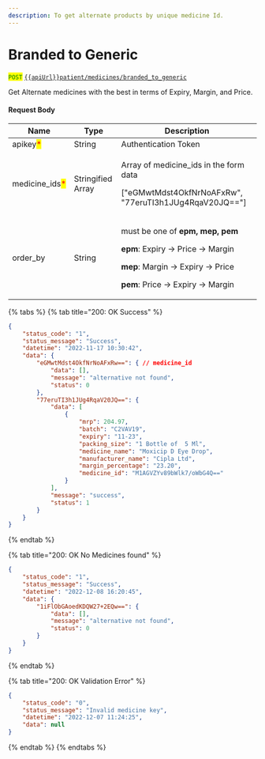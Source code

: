 ```yaml
---
description: To get alternate products by unique medicine Id.
---
```


# Branded to Generic

<mark style="color:green;">`POST`</mark>  [`{{apiUrl}}patient/medicines/branded_to_generic`](https://api.evitalrx.in/v1/patient/medicines/branded_to_generic)

Get Alternate medicines with the best in terms of Expiry, Margin, and Price.

#### Request Body

| Name                                            | Type              | Description                                                                                                                                                                                                                   |
| ----------------------------------------------- | ----------------- | ----------------------------------------------------------------------------------------------------------------------------------------------------------------------------------------------------------------------------- |
| apikey<mark style="color:red;">\*</mark>        | String            | Authentication Token                                                                                                                                                                                                          |
| medicine\_ids<mark style="color:red;">\*</mark> | Stringified Array | <p>Array of medicine_ids in the form data</p><p></p><p>[\"eGMwtMdst4OkfNrNoAFxRw\",  \"77eruTI3h1JUg4RqaV20JQ\=="]</p>                                                                                                        |
| order\_by                                       | String            | <p>must be one of <strong>epm, mep, pem</strong></p><p></p><p><strong>epm</strong>: Expiry -> Price -> Margin</p><p><strong>mep</strong>: Margin -> Expiry -> Price</p><p><strong>pem</strong>: Price -> Expiry -> Margin</p> |

{% tabs %}
{% tab title="200: OK Success" %}
```json
{
    "status_code": "1",
    "status_message": "Success",
    "datetime": "2022-11-17 10:30:42",
    "data": {
        "eGMwtMdst4OkfNrNoAFxRw==": { // medicine_id
            "data": [],
            "message": "alternative not found",
            "status": 0
        },
        "77eruTI3h1JUg4RqaV20JQ==": {
            "data": [
                {
                    "mrp": 204.97,
                    "batch": "C2VAV19",
                    "expiry": "11-23",
                    "packing_size": "1 Bottle of  5 Ml",
                    "medicine_name": "Moxicip D Eye Drop",
                    "manufacturer_name": "Cipla Ltd",
                    "margin_percentage": "23.20",
                    "medicine_id": "M1AGVZYv89bWlk7/oWbG4Q=="
                }
            ],
            "message": "success",
            "status": 1
        }
    }
}
```
{% endtab %}

{% tab title="200: OK No Medicines found" %}
```json
{
    "status_code": "1",
    "status_message": "Success",
    "datetime": "2022-12-08 16:20:45",
    "data": {
        "1iFlObGAoedKDQW27+2EQw==": {
            "data": [],
            "message": "alternative not found",
            "status": 0
        }
    }
}
```
{% endtab %}

{% tab title="200: OK Validation Error" %}
```json
{
    "status_code": "0",
    "status_message": "Invalid medicine key",
    "datetime": "2022-12-07 11:24:25",
    "data": null
}
```
{% endtab %}
{% endtabs %}
